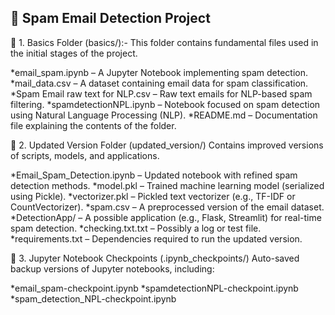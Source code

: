 📌 Spam Email Detection Project
--------------------------------
🔹 1. Basics Folder (basics/):-
This folder contains fundamental files used in the initial stages of the project.

*email_spam.ipynb – A Jupyter Notebook implementing spam detection.
*mail_data.csv – A dataset containing email data for spam classification.
*Spam Email raw text for NLP.csv – Raw text emails for NLP-based spam filtering.
*spamdetectionNPL.ipynb – Notebook focused on spam detection using Natural Language Processing (NLP).
*README.md – Documentation file explaining the contents of the folder.

🔹 2. Updated Version Folder (updated_version/)
Contains improved versions of scripts, models, and applications.

*Email_Spam_Detection.ipynb – Updated notebook with refined spam detection methods.
*model.pkl – Trained machine learning model (serialized using Pickle).
*vectorizer.pkl – Pickled text vectorizer (e.g., TF-IDF or CountVectorizer).
*spam.csv – A preprocessed version of the email dataset.
*DetectionApp/ – A possible application (e.g., Flask, Streamlit) for real-time spam detection.
*checking.txt.txt – Possibly a log or test file.
*requirements.txt – Dependencies required to run the updated version.

🔹 3. Jupyter Notebook Checkpoints (.ipynb_checkpoints/)
Auto-saved backup versions of Jupyter notebooks, including:

*email_spam-checkpoint.ipynb
*spamdetectionNPL-checkpoint.ipynb
*spam_detection_NPL-checkpoint.ipynb
